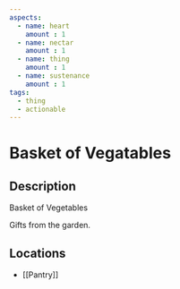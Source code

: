 ```yaml
---
aspects: 
  - name: heart
    amount : 1
  - name: nectar
    amount : 1
  - name: thing
    amount : 1
  - name: sustenance
    amount : 1
tags:
  - thing
  - actionable
---
```


# Basket of Vegatables

## Description
Basket of Vegetables

Gifts from the garden.
## Locations
- [[Pantry]]